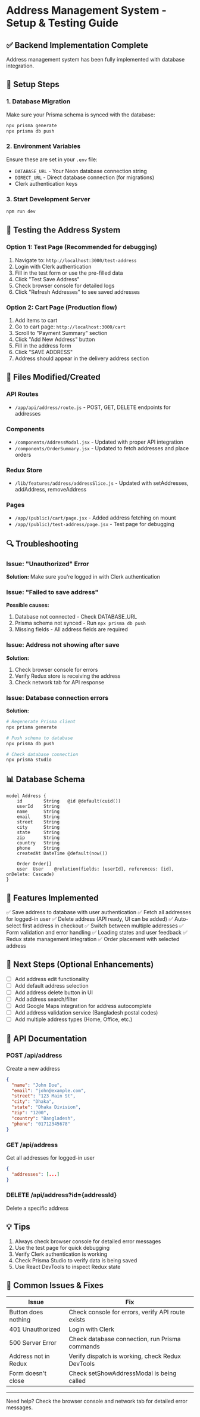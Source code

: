 # Address Management System - Setup & Testing Guide

## ✅ Backend Implementation Complete

Address management system has been fully implemented with database integration.

## 🔧 Setup Steps

### 1. Database Migration
Make sure your Prisma schema is synced with the database:

```bash
npx prisma generate
npx prisma db push
```

### 2. Environment Variables
Ensure these are set in your `.env` file:
- `DATABASE_URL` - Your Neon database connection string
- `DIRECT_URL` - Direct database connection (for migrations)
- Clerk authentication keys

### 3. Start Development Server
```bash
npm run dev
```

## 🧪 Testing the Address System

### Option 1: Test Page (Recommended for debugging)
1. Navigate to: `http://localhost:3000/test-address`
2. Login with Clerk authentication
3. Fill in the test form or use the pre-filled data
4. Click "Test Save Address"
5. Check browser console for detailed logs
6. Click "Refresh Addresses" to see saved addresses

### Option 2: Cart Page (Production flow)
1. Add items to cart
2. Go to cart page: `http://localhost:3000/cart`
3. Scroll to "Payment Summary" section
4. Click "Add New Address" button
5. Fill in the address form
6. Click "SAVE ADDRESS"
7. Address should appear in the delivery address section

## 📁 Files Modified/Created

### API Routes
- `/app/api/address/route.js` - POST, GET, DELETE endpoints for addresses

### Components
- `/components/AddressModal.jsx` - Updated with proper API integration
- `/components/OrderSummary.jsx` - Updated to fetch addresses and place orders

### Redux Store
- `/lib/features/address/addressSlice.js` - Updated with setAddresses, addAddress, removeAddress

### Pages
- `/app/(public)/cart/page.jsx` - Added address fetching on mount
- `/app/(public)/test-address/page.jsx` - Test page for debugging

## 🔍 Troubleshooting

### Issue: "Unauthorized" Error
**Solution:** Make sure you're logged in with Clerk authentication

### Issue: "Failed to save address"
**Possible causes:**
1. Database not connected - Check DATABASE_URL
2. Prisma schema not synced - Run `npx prisma db push`
3. Missing fields - All address fields are required

### Issue: Address not showing after save
**Solution:** 
1. Check browser console for errors
2. Verify Redux store is receiving the address
3. Check network tab for API response

### Issue: Database connection errors
**Solution:**
```bash
# Regenerate Prisma client
npx prisma generate

# Push schema to database
npx prisma db push

# Check database connection
npx prisma studio
```

## 📊 Database Schema

```prisma
model Address {
    id        String   @id @default(cuid())
    userId    String
    name      String
    email     String
    street    String
    city      String
    state     String
    zip       String
    country   String
    phone     String
    createdAt DateTime @default(now())
    
    Order Order[]
    user  User    @relation(fields: [userId], references: [id], onDelete: Cascade)
}
```

## 🎯 Features Implemented

✅ Save address to database with user authentication
✅ Fetch all addresses for logged-in user
✅ Delete address (API ready, UI can be added)
✅ Auto-select first address in checkout
✅ Switch between multiple addresses
✅ Form validation and error handling
✅ Loading states and user feedback
✅ Redux state management integration
✅ Order placement with selected address

## 🚀 Next Steps (Optional Enhancements)

- [ ] Add address edit functionality
- [ ] Add default address selection
- [ ] Add address delete button in UI
- [ ] Add address search/filter
- [ ] Add Google Maps integration for address autocomplete
- [ ] Add address validation service (Bangladesh postal codes)
- [ ] Add multiple address types (Home, Office, etc.)

## 📝 API Documentation

### POST /api/address
Create a new address
```json
{
  "name": "John Doe",
  "email": "john@example.com",
  "street": "123 Main St",
  "city": "Dhaka",
  "state": "Dhaka Division",
  "zip": "1200",
  "country": "Bangladesh",
  "phone": "01712345678"
}
```

### GET /api/address
Get all addresses for logged-in user
```json
{
  "addresses": [...]
}
```

### DELETE /api/address?id={addressId}
Delete a specific address

## 💡 Tips

1. Always check browser console for detailed error messages
2. Use the test page for quick debugging
3. Verify Clerk authentication is working
4. Check Prisma Studio to verify data is being saved
5. Use React DevTools to inspect Redux state

## 🐛 Common Issues & Fixes

| Issue | Fix |
|-------|-----|
| Button does nothing | Check console for errors, verify API route exists |
| 401 Unauthorized | Login with Clerk |
| 500 Server Error | Check database connection, run Prisma commands |
| Address not in Redux | Verify dispatch is working, check Redux DevTools |
| Form doesn't close | Check setShowAddressModal is being called |

---

Need help? Check the browser console and network tab for detailed error messages.
